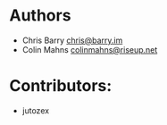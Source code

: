 # Authors

* Chris Barry <chris@barry.im>
* Colin Mahns <colinmahns@riseup.net>

# Contributors:
* jutozex
